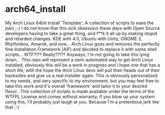 arch64_install
==============

My Arch Linux 64bit Install 'Template'; A collection of scripts to ease the pain ;-)
I do not know that this sick obsession these days with Open Source developers having to take a great thing, and f**k it all up by making stupid and retarded changes. KDE with 4.0, Ubuntu with Unity, GNOME 3, Rhythmbox, Amarok, and now... Arch Linux goes and removes the perfectly fine Installation Framework (AIF) and decided to replace it with some shell scripts... WTF?!?? Really??!?? Anyways, I'm not going to take this lying down... This repo will represent a semi automated way to get Arch Linux installed, obviously this will be a work in progress and I hope one that has a short life, with the hope the Arch Linux devs will pull their heads out of their backsides and give us a real installer again. This is obviously personalized to my needs, and very specific to my environment, but you may feel free to take this work and it's overall 'framework' and tailor it to your desired flavor..
This collection of scripts is made available under the terms of the WTFPL License and comes without warranty, if you blow up your system using this, I'll probably just laugh at you. Because I'm a pretentious jerk like that ;-) 
